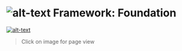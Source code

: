 # ![alt-text](https://i.pinimg.com/originals/ee/ea/90/eeea9015529afaebc3112903e6f66aff.jpg) Framework: Foundation
[![alt-text](https://i.ibb.co/8r1msjD/view.png)](https://wietsegielen.github.io/framework-FTW/index.html "view page")
 > Click on image for page view
